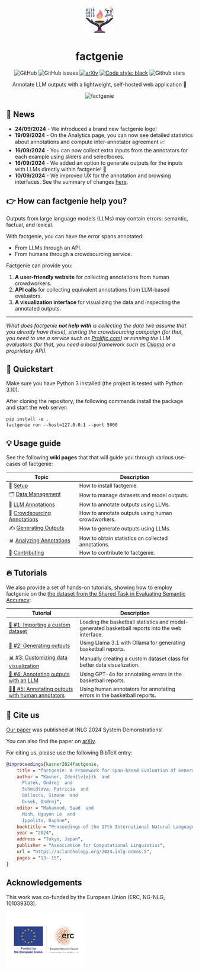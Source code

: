 <div align="center">
<img src="factgenie/static/img/factgenie_whitebg.png" width=80px" alt="logo" />

<h1> factgenie </h1>

![GitHub](https://img.shields.io/github/license/kasnerz/factgenie)
![GitHub issues](https://img.shields.io/github/issues/kasnerz/factgenie)
[![arXiv](https://img.shields.io/badge/arXiv-2407.17863-0175ac.svg)](https://arxiv.org/abs/2407.17863)
[![Code style: black](https://img.shields.io/badge/code%20style-black-000000.svg)](https://github.com/psf/black)
![Github stars](https://img.shields.io/github/stars/kasnerz/factgenie?style=social)
<!-- ![PyPI](https://img.shields.io/pypi/v/factgenie) -->
<!-- ![PyPI downloads](https://img.shields.io/pypi/dm/factgenie) -->

Annotate LLM outputs with a lightweight, self-hosted web application 🌈

![factgenie](https://github.com/user-attachments/assets/1d074588-ada1-4974-a42a-0d2195c65283)

</div>

## 📢  News
- **24/09/2024** - We introduced a brand new factgenie logo!
- **19/09/2024** - On the Analytics page, you can now see detailed statistics about annotations and compute inter-annotator agreement 📈
- **16/09/2024** - You can now collect extra inputs from the annotators for each example using sliders and selectboxes. 
- **16/09/2024** - We added an option to generate outputs for the inputs with LLMs directly within factgenie! 🦾
- **10/09/2024** - We improved UX for the annotation and browsing interfaces. See the summary of changes [here](https://github.com/ufal/factgenie/pull/71).

## 👉️ How can factgenie help you?
Outputs from large language models (LLMs) may contain errors: semantic, factual, and lexical. 

With factgenie, you can have the error spans annotated:
- From LLMs through an API.
- From humans through a crowdsourcing service.

Factgenie can provide you:
1. **A user-friendly website** for collecting annotations from human crowdworkers.
2. **API calls** for collecting equivalent annotations from LLM-based evaluators.
3. **A visualization interface** for visualizing the data and inspecting the annotated outputs.

---
*What does factgenie **not help with** is collecting the data (we assume that you already have these), starting the crowdsourcing campaign (for that, you need to use a service such as [Prolific.com](https://prolific.com)) or running the LLM evaluators (for that, you need a local framework such as [Ollama](https://ollama.com) or a proprietary API).*

## 🏃 Quickstart
Make sure you have Python 3 installed (the project is tested with Python 3.10).

After cloning the repository, the following commands install the package and start the web server:
```
pip install -e .
factgenie run --host=127.0.0.1 --port 5000
```

## 💡 Usage guide


See the following **wiki pages** that that will guide you through various use-cases of factgenie:

| Topic                                                                  | Description                                        |
| ---------------------------------------------------------------------- | -------------------------------------------------- |
| 🔧 [Setup](../../wiki/01-Setup)                                         | How to install factgenie.                          |
| 🗂️ [Data Management](../../wiki/02-Data-Management)                     | How to manage datasets and model outputs.          |
| 🤖 [LLM Annotations](../../wiki/03-LLM-Annotations)                     | How to annotate outputs using LLMs.                |
| 👥 [Crowdsourcing Annotations](../../wiki/04-Crowdsourcing-Annotations) | How to annotate outputs using human crowdworkers.  |
| ✍️  [Generating Outputs](../../wiki/05-Generating-Outputs)              | How to generate outputs using LLMs.                |
| 📊 [Analyzing Annotations](../../wiki/06-Analyzing-Annotations)         | How to obtain statistics on collected annotations. |
| 🌱 [Contributing](../../wiki/07-Contributing)                           | How to contribute to factgenie.                    |

## 🔥 Tutorials
We also provide a set of hands-on tutorials, showing how to employ factgenie on the [the dataset from the Shared Task in Evaluating Semantic Accuracy](https://github.com/ehudreiter/accuracySharedTask):

| Tutorial                                                                                                                       | Description                                                                                      |
| ------------------------------------------------------------------------------------------------------------------------------ | ------------------------------------------------------------------------------------------------ |
| [🏀 #1: Importing a custom dataset](../../wiki/00-Tutorials#-tutorial-1-importing-a-custom-dataset)                             | Loading the basketball statistics and model-generated basketball reports into the web interface. |
| [💬 #2: Generating outputs](../../wiki/00-Tutorials#-tutorial-2-generating-outputs)                                             | Using Llama 3.1 with Ollama for generating basketball reports.                                   |
| [📊 #3: Customizing data visualization](../../wiki/00-Tutorials#-tutorial-3-customizing-data-visualization)                     | Manually creating a custom dataset class for better data visualization.                          |
| [🤖 #4: Annotating outputs with an LLM](../../wiki/00-Tutorials#-tutorial-4-annotating-outputs-with-an-llm)                     | Using GPT-4o for annotating errors in the basketball reports.                                    |
| [👨‍💼 #5: Annotating outputs with human annotators](../../wiki/00-Tutorials#-tutorial-5-annotating-outputs-with-human-annotators) | Using human annotators for annotating errors in the basketball reports.                          |


## 💬 Cite us

[Our paper](https://aclanthology.org/2024.inlg-demos.5/) was published at INLG 2024 System Demonstrations!

You can also find the paper on [arXiv](https://arxiv.org/abs/2407.17863).

For citing us, please use the following BibTeX entry:
```bibtex
@inproceedings{kasner2024factgenie,
    title = "factgenie: A Framework for Span-based Evaluation of Generated Texts",
    author = "Kasner, Zden{\v{e}}k  and
      Platek, Ondrej  and
      Schmidtova, Patricia  and
      Balloccu, Simone  and
      Dusek, Ondrej",
    editor = "Mahamood, Saad  and
      Minh, Nguyen Le  and
      Ippolito, Daphne",
    booktitle = "Proceedings of the 17th International Natural Language Generation Conference: System Demonstrations",
    year = "2024",
    address = "Tokyo, Japan",
    publisher = "Association for Computational Linguistics",
    url = "https://aclanthology.org/2024.inlg-demos.5",
    pages = "13--15",
}
```

## Acknowledgements
This work was co-funded by the European Union (ERC, NG-NLG, 101039303).

<img src="img/LOGO_ERC-FLAG_FP.png" alt="erc-logo" height="150"/> 
